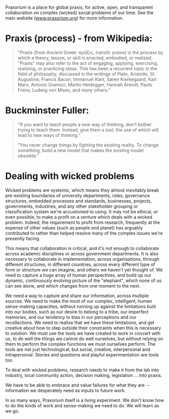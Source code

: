 Praxorium is a place for global praxis, for active, open, and transparent collaboration on complex (wicked) social problems of our time. See the main website (www.praxorium.org) for more information.

# Praxis (process) - from Wikipedia:

> "Praxis (from Ancient Greek: πρᾶξις, translit. praxis) is the process by which a theory, lesson, or skill is enacted, embodied, or realized. "Praxis" may also refer to the act of engaging, applying, exercising, realizing, or practicing ideas. This has been a recurrent topic in the field of philosophy, discussed in the writings of Plato, Aristotle, St. Augustine, Francis Bacon, Immanuel Kant, Søren Kierkegaard, Karl Marx, Antonio Gramsci, Martin Heidegger, Hannah Arendt, Paulo Freire, Ludwig von Mises, and many others."

# Buckminster Fuller:

>"If you want to teach people a new way of thinking, don't bother trying to teach them. Instead, give them a tool, the use of which will lead to new ways of thinking.”

>"You never change things by fighting the existing reality. To change something, build a new model that makes the existing model obsolete.”

# Dealing with wicked problems

Wicked problems are systemic, which means they almost inevitably break pre-existing boundaries of university departments, roles, governance structures, embedded processes and standards, businesses, projects, governments, industries, and any other stakeholder grouping or classification system we're accustomed to using. It may not be ethical, or even possible, to make a profit on a venture which deals with a wicked problem. Indeed, the requirement to profit from research, frequently at the expense of other values (such as people and planet) has arguably contributed to rather than helped resolve many of the complex issues we're presently facing.

This means that collaboration is critical, and it's not enough to collaborate across academic disciplines or across government departments. It is also necessary to collaborate in implementation, across organisations, through different structures, in different countries, across every different type of form or structure we can imagine, and others we haven't yet thought of. We need to capture a huge array of human perspectives, and build up our dynamic, continuously evolving picture of the "elephant", which none of us can see alone, and which changes from one moment to the next.

We need a way to capture and share our information, across multiple sources. We need to make the most of our complex, intelligent, human sense-making capacities, without running up against the limitations built into our bodies, such as our desire to belong to a tribe, our imperfect memories, and our tendency to bias in our perceptions and our recollections. We need to realise that we have these limitations, and get creative about how to step outside their constraints when this is necessary to solution. We must use the tools we have created to work in concert with us, to do well the things we cannot do well ourselves, but without relying on them to perform the complex functions we must ourselves perform. The tools are not just technological, but social, creative, interpersonal and intrapersonal. Stories and questions and playful experimentation are tools too.

To deal with wicked problems, research needs to make it from the lab into industry, local community action, decision making, legislation ... into praxis.

We have to be able to embrace and value failures for what they are -- information we desperately need as inputs to future work.

In so many ways, Praxorium itself is a living experiment. We don't know how to do the kinds of work and sense-making we need to do. We will learn as we go.
